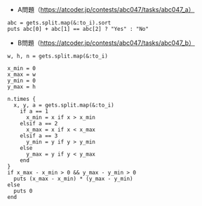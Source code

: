 - A問題（https://atcoder.jp/contests/abc047/tasks/abc047_a）
```
abc = gets.split.map(&:to_i).sort
puts abc[0] + abc[1] == abc[2] ? "Yes" : "No"
```

- B問題（https://atcoder.jp/contests/abc047/tasks/abc047_b）
```
w, h, n = gets.split.map(&:to_i)

x_min = 0
x_max = w
y_min = 0
y_max = h

n.times {
  x, y, a = gets.split.map(&:to_i)
    if a == 1
      x_min = x if x > x_min
    elsif a == 2
      x_max = x if x < x_max
    elsif a == 3
      y_min = y if y > y_min
    else
      y_max = y if y < y_max
    end
}
if x_max - x_min > 0 && y_max - y_min > 0
  puts (x_max - x_min) * (y_max - y_min)
else
  puts 0
end
```
